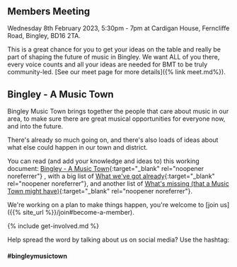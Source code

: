 <article class="post"> <!-- centres the content in the page -->
<header class="post-header">
<!--<h2 class="post-title">Bingley - A Music Town</h2>-->
</header>
<section class="main-page">
<div markdown="1">

## Members Meeting
Wednesday 8th February 2023, 5:30pm - 7pm at Cardigan House, Ferncliffe Road, Bingley, BD16 2TA.

This is a great chance for you to get your ideas on the table and really be part of shaping the future of music in Bingley. We want ALL of you there, every voice counts and all your ideas are needed for BMT to be truly community-led. [See our meet page for more details]({% link meet.md%}). 

## Bingley - A Music Town
Bingley Music Town brings together the people that care about music in our area, to make sure there are great musical opportunities for everyone now, and into the future.

There's already so much going on, and there's also loads of ideas about what else could happen in our town and district.

You can read (and add your knowledge and ideas to) this working document: [Bingley - A Music Town<i class="fa fa-external-link" aria-hidden="true"></i>](https://docs.google.com/document/d/1cIwYgCtF7vX98hy2NKenFRFFM3cwq3fK3-6qjdclAss/edit){:target="_blank" rel="noopener noreferrer"}
, with a big list of [What we've got already<i class="fa fa-external-link" aria-hidden="true"></i>](https://docs.google.com/document/d/1cIwYgCtF7vX98hy2NKenFRFFM3cwq3fK3-6qjdclAss/edit#heading=h.5vdluu5s24cx){:target="_blank" rel="noopener noreferrer"}, and another list of [What's missing (that a Music Town might have)<i class="fa fa-external-link" aria-hidden="true"></i>](https://docs.google.com/document/d/1cIwYgCtF7vX98hy2NKenFRFFM3cwq3fK3-6qjdclAss/edit#heading=h.azivrbtwiz2u){:target="_blank" rel="noopener noreferrer"}.

We're working on a plan to make things happen, you're welcome to [join us]({{% site_url %}}/join#become-a-member).

{% include get-involved.md %}

Help spread the word by talking about us on social media? Use the hashtag:

#### #bingleymusictown

</div>
</section>
</article>